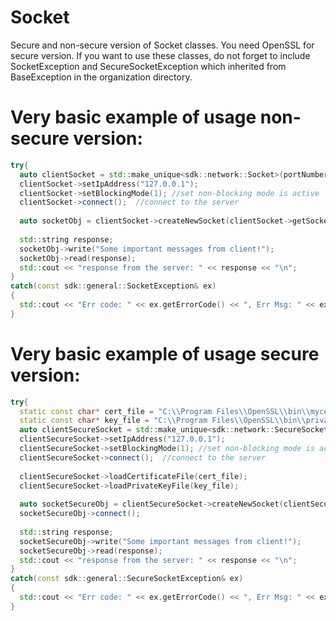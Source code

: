 # Socket
Secure and non-secure version of Socket classes. You need OpenSSL for secure version. If you want to use these classes, do not forget to include SocketException and SecureSocketException which inherited from BaseException in the organization directory.

# Very basic example of usage non-secure version:

```c++
try{
  auto clientSocket = std::make_unique<sdk::network::Socket>(portNumber);
  clientSocket->setIpAddress("127.0.0.1");
  clientSocket->setBlockingMode(1); //set non-blocking mode is active
  clientSocket->connect();  //connect to the server
  
  auto socketObj = clientSocket->createNewSocket(clientSocket->getSocketId());
  
  std::string response;
  socketObj->write("Some important messages from client!");
  socketObj->read(response);
  std::cout << "response from the server: " << response << "\n";
}
catch(const sdk::general::SocketException& ex)
{
  std::cout << "Err code: " << ex.getErrorCode() << ", Err Msg: " << ex.getErrorMsg() << "\n"; 
}
```

# Very basic example of usage secure version:

```c++
try{
  static const char* cert_file = "C:\\Program Files\\OpenSSL\\bin\\mycert.pem";
  static const char* key_file = "C:\\Program Files\\OpenSSL\\bin\\privateKey.key";
  auto clientSecureSocket = std::make_unique<sdk::network::SecureSocket>(portNumber, connection_method::client);
  clientSecureSocket->setIpAddress("127.0.0.1");
  clientSecureSocket->setBlockingMode(1); //set non-blocking mode is active
  clientSecureSocket->connect();  //connect to the server
  
  clientSecureSocket->loadCertificateFile(cert_file);
  clientSecureSocket->loadPrivateKeyFile(key_file);
  
  auto socketSecureObj = clientSecureSocket->createNewSocket(clientSecureSocket->getSocketId());
  socketSecureObj->connect();
  
  std::string response;
  socketSecureObj->write("Some important messages from client!");
  socketSecureObj->read(response);
  std::cout << "response from the server: " << response << "\n";
}
catch(const sdk::general::SecureSocketException& ex)
{
  std::cout << "Err code: " << ex.getErrorCode() << ", Err Msg: " << ex.getErrorMsg() << "\n"; 
}
```
